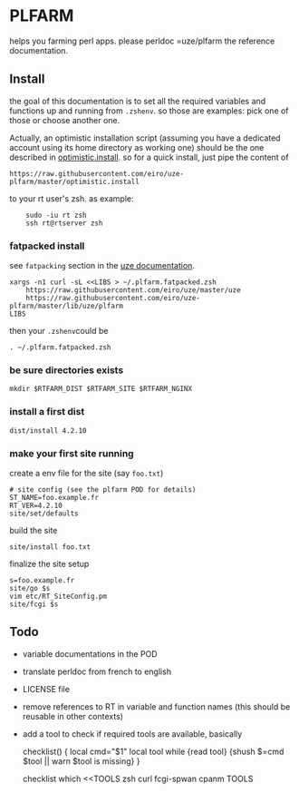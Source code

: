 # PLFARM

helps you farming perl apps. please perldoc =uze/plfarm the reference
documentation.

## Install

the goal of this documentation is to set all the required variables and
functions up and running from `.zshenv`. so those are examples: pick one of
those or choose another one.

Actually, an optimistic installation script (assuming you have a dedicated
account using its home directory as working one) should be the one described in
[optimistic.install](optimistic.install). so for a quick install, just pipe the 
content of 

    https://raw.githubusercontent.com/eiro/uze-plfarm/master/optimistic.install 

to your rt user's zsh. as example:

        sudo -iu rt zsh 
        ssh rt@rtserver zsh

### fatpacked install 

see `fatpacking` section in the [uze documentation](https://github.com/eiro/uze/blob/master/uze).

    xargs -n1 curl -sL <<LIBS > ~/.plfarm.fatpacked.zsh
        https://raw.githubusercontent.com/eiro/uze/master/uze
        https://raw.githubusercontent.com/eiro/uze-plfarm/master/lib/uze/plfarm
    LIBS

then your `.zshenv`could be

    . ~/.plfarm.fatpacked.zsh

### be sure directories exists

    mkdir $RTFARM_DIST $RTFARM_SITE $RTFARM_NGINX

### install a first dist

    dist/install 4.2.10

### make your first site running

create a env file for the site (say `foo.txt`)

    # site config (see the plfarm POD for details)
    ST_NAME=foo.example.fr
    RT_VER=4.2.10
    site/set/defaults

build the site

    site/install foo.txt

finalize the site setup

    s=foo.example.fr
    site/go $s
    vim etc/RT_SiteConfig.pm
    site/fcgi $s

## Todo

* variable documentations in the POD
* translate perldoc from french to english
* LICENSE file
* remove references to RT in variable and function names
  (this should be reusable in other contexts)
* add a tool to check if required tools are available, basically

    checklist() {
        local cmd="$1"
        local tool
        while {read tool} {shush $=cmd $tool || warn $tool is missing}
    }

    checklist which <<TOOLS
    zsh
    curl
    fcgi-spwan
    cpanm
    TOOLS

